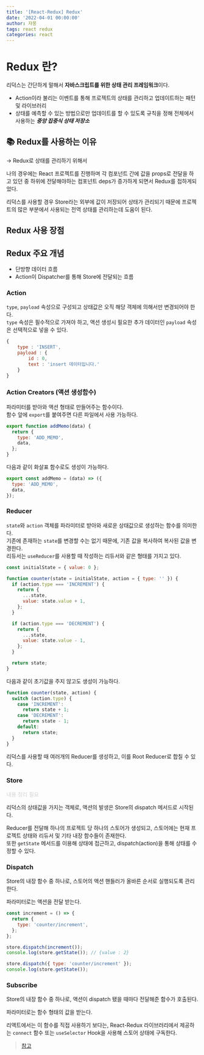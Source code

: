 ```yaml
---
title: '[React-Redux] Redux'
date: '2022-04-01 00:00:00'
author: 쟈몽
tags: react redux
categories: react
---
```


# Redux 란?

리덕스는 간단하게 말해서 **자바스크립트를 위한 상태 관리 프레임워크**이다.

- Action이라 불리는 이벤트를 통해 프로젝트의 상태를 관리하고 업데이트하는 패턴 및 라이브러리
- 상태를 예측할 수 있는 방법으로만 업데이트를 할 수 있도록 규칙을 정해 전체에서 사용하는 **_중앙 집중식 상태 저장소_**

## 📚 Redux를 사용하는 이유

&rarr; Redux로 상태를 관리하기 위해서

나의 경우에는 React 프로젝트를 진행하며 각 컴포넌트 간에 값을 props로 전달을 하고 있던 중 하위에 전달해야하는 컴포넌트 deps가 증가하게 되면서 Redux를 접하게되었다.

리덕스를 사용할 경우 Store라는 외부에 값이 저장되어 상태가 관리되기 때문에 프로젝트의 많은 부분에서 사용되는 전역 상태를 관리하는데 도움이 된다.

## Redux 사용 장점

## Redux 주요 개념

- 단방향 데이터 흐름
- Action이 Dispatcher를 통해 Store에 전달되는 흐름

### Action

`type`, `payload` 속성으로 구성되고 상태값은 오직 해당 객체에 의해서만 변경되어야 한다.  
`type` 속성은 필수적으로 가져야 하고, 액션 생성시 필요한 추가 데이터인 `payload` 속성은 선택적으로 넣을 수 있다.

```js
{
    type : 'INSERT',
    payload : {
        id : 0,
        text : 'insert 데이터입니다.'
    }
}
```

### Action Creators (액션 생성함수)

파라미터를 받아와 액션 형태로 만들어주는 함수이다.  
함수 앞에 `export`를 붙여주면 다른 파일에서 사용 가능하다.

```js
export function addMemo(data) {
  return {
    type: 'ADD_MEMO',
    data,
  };
}
```

다음과 같이 화살표 함수로도 생성이 가능하다.

```js
export const addMemo = (data) => ({
  type: 'ADD_MEMO',
  data,
});
```

### Reducer

`state`와 `action` 객체를 파라미터로 받아와 새로운 상태값으로 생성하는 함수를 의미한다.  
기존에 존재하는 `state`를 변경할 수는 없기 때문에, 기존 값을 복사하여 복사된 값을 변경한다.  
리듀서는 `useReducer`를 사용할 때 작성하는 리듀서와 같은 형태를 가지고 있다.

```js
const initialState = { value: 0 };

function counter(state = initialState, action = { type: '' }) {
  if (action.type === 'INCREMENT') {
    return {
      ...state,
      value: state.value + 1,
    };
  }

  if (action.type === 'DECREMENT') {
    return {
      ...state,
      value: state.value - 1,
    };
  }

  return state;
}
```

다음과 같이 초기값을 주지 않고도 생성이 가능하다.

```js
function counter(state, action) {
  switch (action.type) {
    case 'INCREMENT':
      return state + 1;
    case 'DECREMENT':
      return state - 1;
    default:
      return state;
  }
}
```

리덕스를 사용할 때 여러개의 Reducer를 생성하고, 이를 Root Reducer로 합칠 수 있다.

### Store

<span style="color:lightgray">내용 정리 필요</span>

리덕스의 상태값을 가지는 객체로, 액션의 발생은 Store의 dispatch 메서드로 시작된다.

Reducer를 전달해 하나의 프로젝트 당 하나의 스토어가 생성되고, 스토어에는 현재 프로젝트 상태와 리듀서 및 기타 내장 함수들이 존재한다.  
또한 `getState` 메서드를 이용해 상태에 접근하고, dispatch(action)을 통해 상태를 수정할 수 있다.

### Dispatch

Store의 내장 함수 중 하나로, 스토어의 액션 핸들러가 올바른 순서로 실행되도록 관리한다.

파라미터로는 액션을 전달 받는다.

```js
const increment = () => {
  return {
    type: 'counter/increment',
  };
};

store.dispatch(increment());
console.log(store.getState()); // {value : 2}
```

```js
store.dispatch({ type: 'counter/increment' });
console.log(store.getState());
```

### Subscribe

Store의 내장 함수 중 하나로, 액션이 dispatch 됐을 때마다 전달해준 함수가 호출된다.

파라미터로는 함수 형태의 값을 받는다.

리액트에서는 이 함수를 직접 사용하기 보다는, React-Redux 라이브러리에서 제공하는 `connect` 함수 또는 `useSelector` Hook을 사용해 스토어 상태에 구독한다.

> [참고](https://ko.redux.js.org/)
